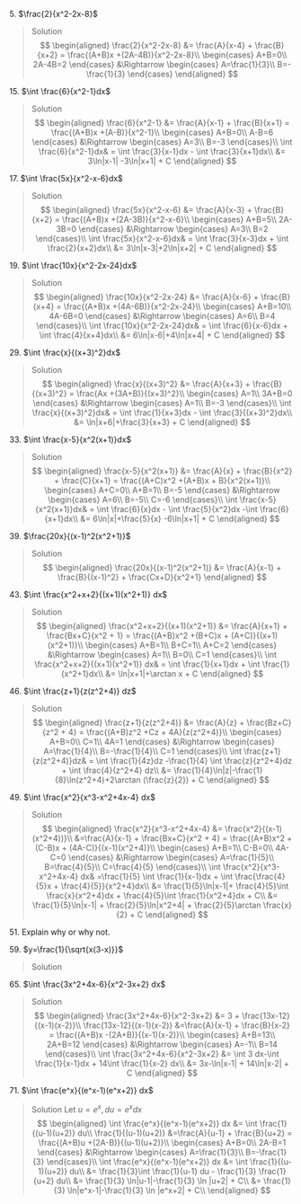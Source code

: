 5\.  $\frac{2}{x^2-2x-8}$
>Solution
$$
\begin{aligned}
\frac{2}{x^2-2x-8} &= \frac{A}{x-4} + \frac{B}{x+2}  = \frac{(A+B)x +(2A-4B)}{x^2-2x-8}\\
\begin{cases} 
A+B=0\\ 
2A-4B=2
\end{cases} &\Rightarrow 
\begin{cases} 
A=\frac{1}{3}\\ 
B=-\frac{1}{3}
\end{cases}
\end{aligned}
$$

15\. $\int \frac{6}{x^2-1}dx$
>Solution
$$
\begin{aligned}
\frac{6}{x^2-1} &= \frac{A}{x-1} + \frac{B}{x+1}  = \frac{(A+B)x +(A-B)}{x^2-1}\\
\begin{cases} 
A+B=0\\ 
A-B=6
\end{cases} &\Rightarrow
\begin{cases} 
A=3\\ 
B=-3
\end{cases}\\
\int \frac{6}{x^2-1}dx& = \int \frac{3}{x-1}dx - \int \frac{3}{x+1}dx\\
&= 3\ln|x-1| -3\ln|x+1| + C
\end{aligned}
$$

17\. $\int \frac{5x}{x^2-x-6}dx$
>Solution
$$
\begin{aligned}
\frac{5x}{x^2-x-6} &= \frac{A}{x-3} + \frac{B}{x+2}  = \frac{(A+B)x +(2A-3B)}{x^2-x-6}\\
\begin{cases} 
A+B=5\\ 
2A-3B=0
\end{cases} &\Rightarrow 
\begin{cases} 
A=3\\ 
B=2
\end{cases}\\
\int \frac{5x}{x^2-x-6}dx& = \int \frac{3}{x-3}dx + \int \frac{2}{x+2}dx\\
&= 3\ln|x-3|+2\ln|x+2| + C
\end{aligned}
$$

19\. $\int \frac{10x}{x^2-2x-24}dx$
>Solution
$$
\begin{aligned}
\frac{10x}{x^2-2x-24} &= \frac{A}{x-6} + \frac{B}{x+4}  = \frac{(A+B)x +(4A-6B)}{x^2-2x-24}\\
\begin{cases} 
A+B=10\\ 
4A-6B=0
\end{cases} &\Rightarrow 
\begin{cases} 
A=6\\ 
B=4
\end{cases}\\
\int \frac{10x}{x^2-2x-24}dx& = \int \frac{6}{x-6}dx + \int \frac{4}{x+4}dx\\
&= 6\ln|x-6|+4\ln|x+4| + C
\end{aligned}
$$

29\. $\int \frac{x}{(x+3)^2}dx$
>Solution
$$
\begin{aligned}
\frac{x}{(x+3)^2} &= \frac{A}{x+3} + \frac{B}{(x+3)^2}  = \frac{Ax +(3A+B)}{(x+3)^2}\\
\begin{cases} 
A=1\\ 
3A+B=0
\end{cases} &\Rightarrow 
\begin{cases} 
A=1\\ 
B=-3
\end{cases}\\
\int \frac{x}{(x+3)^2}dx& = \int \frac{1}{x+3}dx - \int \frac{3}{(x+3)^2}dx\\
&= \ln|x+6|+\frac{3}{x+3} + C
\end{aligned}
$$


33\. $\int \frac{x-5}{x^2(x+1)}dx$
>Solution
$$
\begin{aligned}
\frac{x-5}{x^2(x+1)} &= \frac{A}{x} + \frac{B}{x^2} + \frac{C}{x+1} = \frac{(A+C)x^2 +(A+B)x + B}{x^2(x+1)}\\
\begin{cases} 
A+C=0\\ 
A+B=1\\
B=-5
\end{cases} &\Rightarrow 
\begin{cases} 
A=6\\ 
B=-5\\
C=-6
\end{cases}\\
\int \frac{x-5}{x^2(x+1)}dx& = \int \frac{6}{x}dx - \int \frac{5}{x^2}dx -\int \frac{6}{x+1}dx\\
&= 6\ln|x|+\frac{5}{x} -6\ln|x+1| + C
\end{aligned}
$$

39\. $\frac{20x}{(x-1)^2(x^2+1)}$
>Solution
$$
\begin{aligned}
\frac{20x}{(x-1)^2(x^2+1)} &= \frac{A}{x-1} + \frac{B}{(x-1)^2} + \frac{Cx+D}{x^2+1}
\end{aligned}
$$

43\. $\int \frac{x^2+x+2}{(x+1)(x^2+1)} dx$
>Solution
$$
\begin{aligned}
\frac{x^2+x+2}{(x+1)(x^2+1)}  &= \frac{A}{x+1} + \frac{Bx+C}{x^2 + 1}  = \frac{(A+B)x^2 +(B+C)x + (A+C)}{(x+1)(x^2+1)}\\
\begin{cases} 
A+B=1\\ B+C=1\\ A+C=2
\end{cases} &\Rightarrow 
\begin{cases} 
A=1\\ B=0\\ C=1
\end{cases}\\
\int \frac{x^2+x+2}{(x+1)(x^2+1)} dx& = \int \frac{1}{x+1}dx + \int \frac{1}{x^2+1}dx\\
&= \ln|x+1|+\arctan x + C
\end{aligned}
$$

46\. $\int \frac{z+1}{z(z^2+4)} dz$
>Solution
$$
\begin{aligned}
\frac{z+1}{z(z^2+4)}  &= \frac{A}{z} + \frac{Bz+C}{z^2 + 4}  = \frac{(A+B)z^2 +Cz + 4A}{z(z^2+4)}\\
\begin{cases} 
A+B=0\\ C=1\\ 4A=1
\end{cases} &\Rightarrow 
\begin{cases} 
A=\frac{1}{4}\\ B=-\frac{1}{4}\\ C=1
\end{cases}\\
\int \frac{z+1}{z(z^2+4)}dz& = \int \frac{1}{4z}dz -\frac{1}{4} \int \frac{z}{z^2+4}dz + \int \frac{4}{z^2+4} dz\\
&= \frac{1}{4}\ln|z|-\frac{1}{8}\ln(z^2+4)+2\arctan (\frac{z}{2}) + C
\end{aligned}
$$

49\.  $\int \frac{x^2}{x^3-x^2+4x-4} dx$
>Solution
$$
\begin{aligned}
\frac{x^2}{x^3-x^2+4x-4} &= \frac{x^2}{(x-1)(x^2+4))}\\
&=\frac{A}{x-1} + \frac{Bx+C}{x^2 + 4}  = \frac{(A+B)x^2 +(C-B)x + (4A-C)}{(x-1)(x^2+4)}\\
\begin{cases} 
A+B=1\\ C-B=0\\ 4A-C=0
\end{cases} &\Rightarrow 
\begin{cases} 
A=\frac{1}{5}\\ B=\frac{4}{5}\\ C=\frac{4}{5}
\end{cases}\\
\int \frac{x^2}{x^3-x^2+4x-4} dx& =\frac{1}{5} \int \frac{1}{x-1}dx + \int \frac{\frac{4}{5}x + \frac{4}{5}}{x^2+4}dx\\
&= \frac{1}{5}\ln|x-1|+ \frac{4}{5}\int \frac{x}{x^2+4}dx + \frac{4}{5}\int \frac{1}{x^2+4}dx + C\\
&= \frac{1}{5}\ln|x-1| + \frac{2}{5}\ln|x^2+4| + \frac{2}{5}\arctan \frac{x}{2} + C
\end{aligned}
$$

51\. Explain why or why not.

59\. $y=\frac{1}{\sqrt{x(3-x)}}$
>Solution
$$
$$

65\. $\int \frac{3x^2+4x-6}{x^2-3x+2} dx$
>Solution
$$
\begin{aligned}
\frac{3x^2+4x-6}{x^2-3x+2}  &= 3 + \frac{13x-12}{(x-1)(x-2)}\\
\frac{13x-12}{(x-1)(x-2)} &=\frac{A}{x-1} + \frac{B}{x-2}  = \frac{(A+B)x -(2A+B)}{(x-1)(x-2)}\\
\begin{cases} 
A+B=13\\ 2A+B=12
\end{cases} &\Rightarrow 
\begin{cases} 
A=-1\\ B=14
\end{cases}\\
\int \frac{3x^2+4x-6}{x^2-3x+2}  &= \int 3 dx-\int \frac{1}{x-1}dx + 14\int \frac{1}{x-2} dx\\
&= 3x-\ln|x-1| + 14\ln|x-2| + C
\end{aligned}
$$

71\. $\int \frac{e^x}{(e^x-1)(e^x+2)} dx$
>Solution
Let $u=e^x, du = e^x dx$
$$
\begin{aligned}
\int \frac{e^x}{(e^x-1)(e^x+2)} dx &= \int \frac{1}{(u-1)(u+2)} du\\
\frac{1}{(u-1)(u+2)} &=\frac{A}{u-1} + \frac{B}{u+2}  = \frac{(A+B)u +(2A-B)}{(u-1)(u+2)}\\
\begin{cases} 
A+B=0\\ 2A-B=1
\end{cases} &\Rightarrow 
\begin{cases} 
A=\frac{1}{3}\\ B=-\frac{1}{3}
\end{cases}\\
\int \frac{e^x}{(e^x-1)(e^x+2)} dx &= \int \frac{1}{(u-1)(u+2)} du\\
&= \frac{1}{3}\int \frac{1}{u-1} du - \frac{1}{3} \frac{1}{u+2} du\\
&= \frac{1}{3} \ln|u-1|-\frac{1}{3} \ln |u+2| + C\\
&= \frac{1}{3} \ln|e^x-1|-\frac{1}{3} \ln |e^x+2| + C\\
\end{aligned}
$$